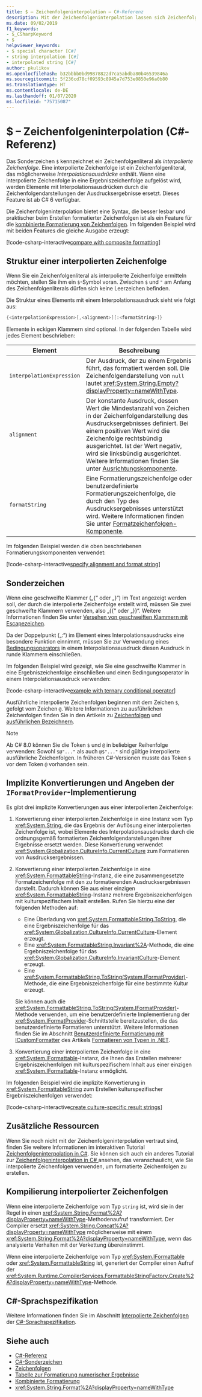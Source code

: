 ```yaml
---
title: $ – Zeichenfolgeninterpolation – C#-Referenz
description: Mit der Zeichenfolgeninterpolation lassen sich Zeichenfolgenausgaben durch eine Syntax formatieren, die besser lesbar und praktischer ist als bei der herkömmlichen zusammengesetzten Formatierung von Zeichenfolgen.
ms.date: 09/02/2019
f1_keywords:
- $_CSharpKeyword
- $
helpviewer_keywords:
- $ special character [C#]
- string interpolation [C#]
- interpolated string [C#]
author: pkulikov
ms.openlocfilehash: b32bbbb0bd99878822d7ca5abdba80b46539846a
ms.sourcegitcommit: 5f236cd78cf09593c8945a7d753e0850e96a0b80
ms.translationtype: HT
ms.contentlocale: de-DE
ms.lasthandoff: 01/07/2020
ms.locfileid: "75715087"
---
```

# <a name="---string-interpolation-c-reference"></a>$ – Zeichenfolgeninterpolation (C#-Referenz)

Das Sonderzeichen `$` kennzeichnet ein Zeichenfolgenliteral als *interpolierte Zeichenfolge*. Eine interpolierte Zeichenfolge ist ein Zeichenfolgenliteral, das möglicherweise *Interpolationsausdrücke* enthält. Wenn eine interpolierte Zeichenfolge in eine Ergebniszeichenfolge aufgelöst wird, werden Elemente mit Interpolationsausdrücken durch die Zeichenfolgendarstellungen der Ausdrucksergebnisse ersetzt. Dieses Feature ist ab C# 6 verfügbar.

Die Zeichenfolgeninterpolation bietet eine Syntax, die besser lesbar und praktischer beim Erstellen formatierter Zeichenfolgen ist als ein Feature für die [kombinierte Formatierung von Zeichenfolgen](../../../standard/base-types/composite-formatting.md). Im folgenden Beispiel wird mit beiden Features die gleiche Ausgabe erzeugt:

[!code-csharp-interactive[compare with composite formatting](~/samples/snippets/csharp/language-reference/tokens/string-interpolation.cs#1)]

## <a name="structure-of-an-interpolated-string"></a>Struktur einer interpolierten Zeichenfolge

Wenn Sie ein Zeichenfolgenliteral als interpolierte Zeichenfolge ermitteln möchten, stellen Sie ihm ein `$`-Symbol voran. Zwischen `$` und `"` am Anfang des Zeichenfolgenliterals dürfen sich keine Leerzeichen befinden.

Die Struktur eines Elements mit einem Interpolationsausdruck sieht wie folgt aus:

```csharp
{<interpolationExpression>[,<alignment>][:<formatString>]}
```

Elemente in eckigen Klammern sind optional. In der folgenden Tabelle wird jedes Element beschrieben:

|Element|Beschreibung|
|-------------|-----------------|
|`interpolationExpression`|Der Ausdruck, der zu einem Ergebnis führt, das formatiert werden soll. Die Zeichenfolgendarstellung von `null` lautet <xref:System.String.Empty?displayProperty=nameWithType>.|
|`alignment`|Der konstante Ausdruck, dessen Wert die Mindestanzahl von Zeichen in der Zeichenfolgendarstellung des Ausdrucksergebnisses definiert. Bei einem positiven Wert wird die Zeichenfolge rechtsbündig ausgerichtet. Ist der Wert negativ, wird sie linksbündig ausgerichtet. Weitere Informationen finden Sie unter [Ausrichtungskomponente](../../../standard/base-types/composite-formatting.md#alignment-component).|
|`formatString`|Eine Formatierungszeichenfolge oder benutzerdefinierte Formatierungszeichenfolge, die durch den Typ des Ausdrucksergebnisses unterstützt wird. Weitere Informationen finden Sie unter [Formatzeichenfolgen-Komponente](../../../standard/base-types/composite-formatting.md#format-string-component).|

Im folgenden Beispiel werden die oben beschriebenen Formatierungskomponenten verwendet:

[!code-csharp-interactive[specify alignment and format string](~/samples/snippets/csharp/language-reference/tokens/string-interpolation.cs#2)]

## <a name="special-characters"></a>Sonderzeichen

Wenn eine geschweifte Klammer („{“ oder „}“) im Text angezeigt werden soll, der durch die interpolierte Zeichenfolge erstellt wird, müssen Sie zwei geschweifte Klammern verwenden, also „{{“ oder „}}“. Weitere Informationen finden Sie unter [Versehen von geschweiften Klammern mit Escapezeichen](../../../standard/base-types/composite-formatting.md#escaping-braces).

Da der Doppelpunkt („:“) im Element eines Interpolationsausdrucks eine besondere Funktion einnimmt, müssen Sie zur Verwendung eines [Bedingungsoperators](../operators/conditional-operator.md) in einem Interpolationsausdruck diesen Ausdruck in runde Klammern einschließen.

Im folgenden Beispiel wird gezeigt, wie Sie eine geschweifte Klammer in eine Ergebniszeichenfolge einschließen und einen Bedingungsoperator in einem Interpolationsausdruck verwenden:

[!code-csharp-interactive[example with ternary conditional operator](~/samples/snippets/csharp/language-reference/tokens/string-interpolation.cs#3)]

Ausführliche interpolierte Zeichenfolgen beginnen mit dem Zeichen `$`, gefolgt vom Zeichen `@`. Weitere Informationen zu ausführlichen Zeichenfolgen finden Sie in den Artikeln zu [Zeichenfolgen](../builtin-types/reference-types.md) und [ausführlichen Bezeichnern](verbatim.md).

> [!NOTE]
> Ab C# 8.0 können Sie die Token `$` und `@` in beliebiger Reihenfolge verwenden: Sowohl `$@"..."` als auch `@$"..."` sind gültige interpolierte ausführliche Zeichenfolgen. In früheren C#-Versionen musste das Token `$` vor dem Token `@` vorhanden sein.

## <a name="implicit-conversions-and-how-to-specify-iformatprovider-implementation"></a>Implizite Konvertierungen und Angeben der `IFormatProvider`-Implementierung

Es gibt drei implizite Konvertierungen aus einer interpolierten Zeichenfolge:

1. Konvertierung einer interpolierten Zeichenfolge in eine Instanz vom Typ <xref:System.String>, die das Ergebnis der Auflösung einer interpolierten Zeichenfolge ist, wobei Elemente des Interpolationsausdrucks durch die ordnungsgemäß formatierten Zeichenfolgendarstellungen ihrer Ergebnisse ersetzt werden. Diese Konvertierung verwendet <xref:System.Globalization.CultureInfo.CurrentCulture> zum Formatieren von Ausdrucksergebnissen.

1. Konvertierung einer interpolierten Zeichenfolge in eine <xref:System.FormattableString>-Instanz, die eine zusammengesetzte Formatzeichenfolge mit den zu formatierenden Ausdrucksergebnissen darstellt. Dadurch können Sie aus einer einzigen <xref:System.FormattableString>-Instanz mehrere Ergebniszeichenfolgen mit kulturspezifischem Inhalt erstellen. Rufen Sie hierzu eine der folgenden Methoden auf:

      - Eine Überladung von <xref:System.FormattableString.ToString>, die eine Ergebniszeichenfolge für das <xref:System.Globalization.CultureInfo.CurrentCulture>-Element erzeugt.
      - Eine <xref:System.FormattableString.Invariant%2A>-Methode, die eine Ergebniszeichenfolge für das <xref:System.Globalization.CultureInfo.InvariantCulture>-Element erzeugt.
      - Eine <xref:System.FormattableString.ToString(System.IFormatProvider)>-Methode, die eine Ergebniszeichenfolge für eine bestimmte Kultur erzeugt.

    Sie können auch die <xref:System.FormattableString.ToString(System.IFormatProvider)>-Methode verwenden, um eine benutzerdefinierte Implementierung der <xref:System.IFormatProvider>-Schnittstelle bereitzustellen, die das benutzerdefinierte Formatieren unterstützt. Weitere Informationen finden Sie im Abschnitt [Benutzerdefinierte Formatierung mit ICustomFormatter](../../../standard/base-types/formatting-types.md#custom-formatting-with-icustomformatter) des Artikels [Formatieren von Typen in .NET](../../../standard/base-types/formatting-types.md).

1. Konvertierung einer interpolierten Zeichenfolge in eine <xref:System.IFormattable>-Instanz, die Ihnen das Erstellen mehrerer Ergebniszeichenfolgen mit kulturspezifischem Inhalt aus einer einzigen <xref:System.IFormattable>-Instanz ermöglicht.

Im folgenden Beispiel wird die implizite Konvertierung in <xref:System.FormattableString> zum Erstellen kulturspezifischer Ergebniszeichenfolgen verwendet:

[!code-csharp-interactive[create culture-specific result strings](~/samples/snippets/csharp/language-reference/tokens/string-interpolation.cs#4)]

## <a name="additional-resources"></a>Zusätzliche Ressourcen

Wenn Sie noch nicht mit der Zeichenfolgeninterpolation vertraut sind, finden Sie weitere Informationen im interaktiven Tutorial [Zeichenfolgeninterpolation in C#](../../tutorials/exploration/interpolated-strings.yml). Sie können sich auch ein anderes Tutorial zur [Zeichenfolgeninterpolation in C# ](../../tutorials/string-interpolation.md) ansehen, das veranschaulicht, wie Sie interpolierte Zeichenfolgen verwenden, um formatierte Zeichenfolgen zu erstellen.

## <a name="compilation-of-interpolated-strings"></a>Kompilierung interpolierter Zeichenfolgen

Wenn eine interpolierte Zeichenfolge vom Typ `string` ist, wird sie in der Regel in einen <xref:System.String.Format%2A?displayProperty=nameWithType>-Methodenaufruf transformiert. Der Compiler ersetzt <xref:System.String.Concat%2A?displayProperty=nameWithType> möglicherweise mit einem <xref:System.String.Format%2A?displayProperty=nameWithType>, wenn das analysierte Verhalten mit der Verkettung übereinstimmt.

Wenn eine interpolierte Zeichenfolge vom Typ <xref:System.IFormattable> oder <xref:System.FormattableString> ist, generiert der Compiler einen Aufruf der <xref:System.Runtime.CompilerServices.FormattableStringFactory.Create%2A?displayProperty=nameWithType>-Methode.

## <a name="c-language-specification"></a>C#-Sprachspezifikation

Weitere Informationen finden Sie im Abschnitt [Interpolierte Zeichenfolgen](~/_csharplang/spec/expressions.md#interpolated-strings) der [C#-Sprachspezifikation](~/_csharplang/spec/introduction.md).

## <a name="see-also"></a>Siehe auch

- [C#-Referenz](../index.md)
- [C#-Sonderzeichen](index.md)
- [Zeichenfolgen](../../programming-guide/strings/index.md)
- [Tabelle zur Formatierung numerischer Ergebnisse](../keywords/formatting-numeric-results-table.md)
- [Kombinierte Formatierung](../../../standard/base-types/composite-formatting.md)
- <xref:System.String.Format%2A?displayProperty=nameWithType>
